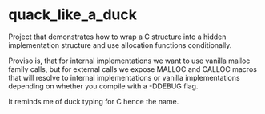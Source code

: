 quack_like_a_duck
=================

Project that demonstrates how to wrap a C structure into a hidden implementation structure
and use allocation functions conditionally.

Proviso is, that for internal implementations we want to use vanilla malloc family calls, 
but for external calls we expose MALLOC and
CALLOC macros that will resolve to internal implementations or vanilla implementations
depending on whether you compile with a -DDEBUG flag.

It reminds me of duck typing for C hence the name.

